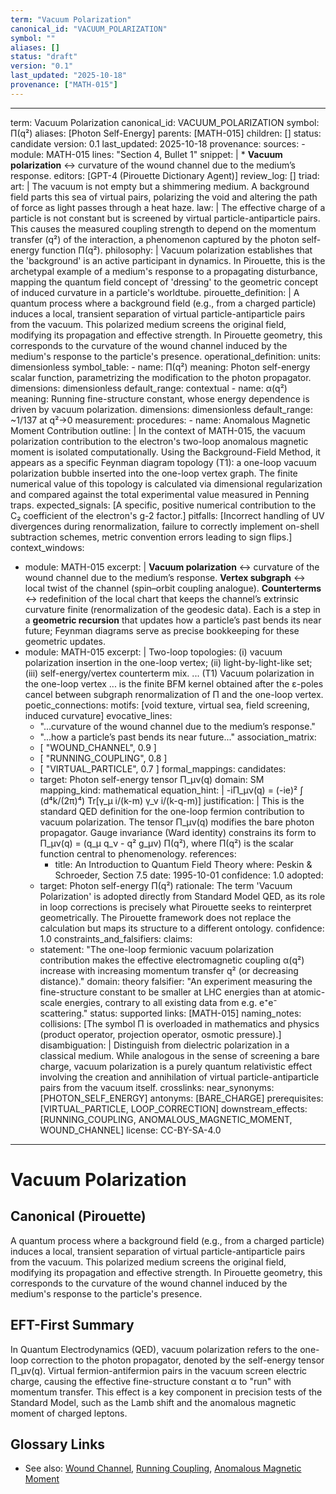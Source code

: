 ```yaml
---
term: "Vacuum Polarization"
canonical_id: "VACUUM_POLARIZATION"
symbol: ""
aliases: []
status: "draft"
version: "0.1"
last_updated: "2025-10-18"
provenance: ["MATH-015"]
---
```


---
term: Vacuum Polarization
canonical_id: VACUUM_POLARIZATION
symbol: Π(q²)
aliases: [Photon Self-Energy]
parents: [MATH-015]
children: []
status: candidate
version: 0.1
last_updated: 2025-10-18
provenance:
  sources:
    - module: MATH-015
      lines: "Section 4, Bullet 1"
      snippet: |
        * **Vacuum polarization** ↔ curvature of the wound channel due to the medium’s response.
  editors: [GPT-4 (Pirouette Dictionary Agent)]
  review_log: []
triad:
  art: |
    The vacuum is not empty but a shimmering medium. A background field parts this sea of virtual pairs, polarizing the void and altering the path of force as light passes through a heat haze.
  law: |
    The effective charge of a particle is not constant but is screened by virtual particle-antiparticle pairs. This causes the measured coupling strength to depend on the momentum transfer (q²) of the interaction, a phenomenon captured by the photon self-energy function Π(q²).
  philosophy: |
    Vacuum polarization establishes that the 'background' is an active participant in dynamics. In Pirouette, this is the archetypal example of a medium's response to a propagating disturbance, mapping the quantum field concept of 'dressing' to the geometric concept of induced curvature in a particle's worldtube.
pirouette_definition: |
  A quantum process where a background field (e.g., from a charged particle) induces a local, transient separation of virtual particle-antiparticle pairs from the vacuum. This polarized medium screens the original field, modifying its propagation and effective strength. In Pirouette geometry, this corresponds to the curvature of the wound channel induced by the medium's response to the particle's presence.
operational_definition:
  units: dimensionless
  symbol_table:
    - name: Π(q²)
      meaning: Photon self-energy scalar function, parametrizing the modification to the photon propagator.
      dimensions: dimensionless
      default_range: contextual
    - name: α(q²)
      meaning: Running fine-structure constant, whose energy dependence is driven by vacuum polarization.
      dimensions: dimensionless
      default_range: ~1/137 at q²→0
  measurement:
    procedures:
      - name: Anomalous Magnetic Moment Contribution
        outline: |
          In the context of MATH-015, the vacuum polarization contribution to the electron's two-loop anomalous magnetic moment is isolated computationally. Using the Background-Field Method, it appears as a specific Feynman diagram topology (T1): a one-loop vacuum polarization bubble inserted into the one-loop vertex graph. The finite numerical value of this topology is calculated via dimensional regularization and compared against the total experimental value measured in Penning traps.
        expected_signals: [A specific, positive numerical contribution to the C₂ coefficient of the electron's g-2 factor.]
        pitfalls: [Incorrect handling of UV divergences during renormalization, failure to correctly implement on-shell subtraction schemes, metric convention errors leading to sign flips.]
context_windows:
  - module: MATH-015
    excerpt: |
      **Vacuum polarization** ↔ curvature of the wound channel due to the medium’s response.
      **Vertex subgraph** ↔ local twist of the channel (spin–orbit coupling analogue).
      **Counterterms** ↔ redefinition of the local chart that keeps the channel’s extrinsic curvature finite (renormalization of the geodesic data).
      Each is a step in a **geometric recursion** that updates how a particle’s past bends its near future; Feynman diagrams serve as precise bookkeeping for these geometric updates.
  - module: MATH-015
    excerpt: |
      Two-loop topologies: (i) vacuum polarization insertion in the one-loop vertex; (ii) light-by-light-like set; (iii) self-energy/vertex counterterm mix. ... (T1) Vacuum polarization in the one-loop vertex ... is the finite BFM kernel obtained after the ε-poles cancel between subgraph renormalization of Π and the one-loop vertex.
poetic_connections:
  motifs: [void texture, virtual sea, field screening, induced curvature]
  evocative_lines:
    - "...curvature of the wound channel due to the medium’s response."
    - "...how a particle’s past bends its near future..."
  association_matrix:
    - [ "WOUND_CHANNEL", 0.9 ]
    - [ "RUNNING_COUPLING", 0.8 ]
    - [ "VIRTUAL_PARTICLE", 0.7 ]
formal_mappings:
  candidates:
    - target: Photon self-energy tensor Π_μν(q)
      domain: SM
      mapping_kind: mathematical
      equation_hint: |
        -iΠ_μν(q) = (-ie)² ∫ (d⁴k/(2π)⁴) Tr[γ_μ i/(k-m) γ_ν i/(k-q-m)]
      justification: |
        This is the standard QED definition for the one-loop fermion contribution to vacuum polarization. The tensor Π_μν(q) modifies the bare photon propagator. Gauge invariance (Ward identity) constrains its form to Π_μν(q) = (q_μ q_ν - q² g_μν) Π(q²), where Π(q²) is the scalar function central to phenomenology.
      references:
        - title: An Introduction to Quantum Field Theory
          where: Peskin & Schroeder, Section 7.5
          date: 1995-10-01
      confidence: 1.0
  adopted:
    - target: Photon self-energy Π(q²)
      rationale: The term 'Vacuum Polarization' is adopted directly from Standard Model QED, as its role in loop corrections is precisely what Pirouette seeks to reinterpret geometrically. The Pirouette framework does not replace the calculation but maps its structure to a different ontology.
      confidence: 1.0
constraints_and_falsifiers:
  claims:
    - statement: "The one-loop fermionic vacuum polarization contribution makes the effective electromagnetic coupling α(q²) increase with increasing momentum transfer q² (or decreasing distance)."
      domain: theory
      falsifier: "An experiment measuring the fine-structure constant to be smaller at LHC energies than at atomic-scale energies, contrary to all existing data from e.g. e⁺e⁻ scattering."
      status: supported
      links: [MATH-015]
naming_notes:
  collisions: [The symbol Π is overloaded in mathematics and physics (product operator, projection operator, osmotic pressure).]
  disambiguation: |
    Distinguish from dielectric polarization in a classical medium. While analogous in the sense of screening a bare charge, vacuum polarization is a purely quantum relativistic effect involving the creation and annihilation of virtual particle-antiparticle pairs from the vacuum itself.
crosslinks:
  near_synonyms: [PHOTON_SELF_ENERGY]
  antonyms: [BARE_CHARGE]
  prerequisites: [VIRTUAL_PARTICLE, LOOP_CORRECTION]
  downstream_effects: [RUNNING_COUPLING, ANOMALOUS_MAGNETIC_MOMENT, WOUND_CHANNEL]
license: CC-BY-SA-4.0
---

# Vacuum Polarization

## Canonical (Pirouette)
A quantum process where a background field (e.g., from a charged particle) induces a local, transient separation of virtual particle-antiparticle pairs from the vacuum. This polarized medium screens the original field, modifying its propagation and effective strength. In Pirouette geometry, this corresponds to the curvature of the wound channel induced by the medium's response to the particle's presence.

## EFT-First Summary
In Quantum Electrodynamics (QED), vacuum polarization refers to the one-loop correction to the photon propagator, denoted by the self-energy tensor Π_μν(q). Virtual fermion-antifermion pairs in the vacuum screen electric charge, causing the effective fine-structure constant α to "run" with momentum transfer. This effect is a key component in precision tests of the Standard Model, such as the Lamb shift and the anomalous magnetic moment of charged leptons.

## Glossary Links
- See also: [Wound Channel](WOUND_CHANNEL), [Running Coupling](RUNNING_COUPLING), [Anomalous Magnetic Moment](ANOMALOUS_MAGNETIC_MOMENT)